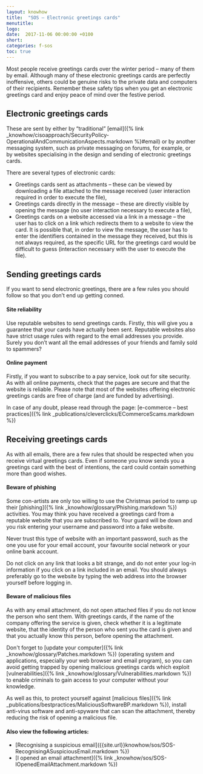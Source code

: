 ```yaml
---
layout: knowhow
title:  "SOS – Electronic greetings cards"
menutitle:
logo:
date:  2017-11-06 00:00:00 +0100
short:
categories: f-sos
toc: true
---
```


Most people receive greetings cards over the winter period – many of them by email. Although many of these electronic greetings cards are perfectly inoffensive, others could be genuine risks to the private data and computers of their recipients. Remember these safety tips when you get an electronic greetings card and enjoy peace of mind over the festive period.

## Electronic greetings cards
These are sent by either by “traditional” [email]({% link _knowhow/cisoapproach/SecurityPolicy-OperationalAndCommunicationAspects.markdown %}#email) or by another messaging system, such as private messaging on forums, for example, or by websites specialising in the design and sending of electronic greetings cards.

There are several types of electronic cards:

* Greetings cards sent as attachments – these can be viewed by downloading a file attached to the message received (user interaction required in order to execute the file),
* Greetings cards directly in the message – these are directly visible by opening the message (no user interaction necessary to execute a file),
* Greetings cards on a website accessed via a link in a message – the user has to click on a link which redirects them to a website to view the card. It is possible that, in order to view the message, the user has to enter the identifiers contained in the message they received, but this is not always required, as the specific URL for the greetings card would be difficult to guess (interaction necessary with the user to execute the file).

## Sending greetings cards
If you want to send electronic greetings, there are a few rules you should follow so that you don’t end up getting conned.

#### Site reliability
Use reputable websites to send greetings cards. Firstly, this will give you a guarantee that your cards have actually been sent. Reputable websites also have strict usage rules with regard to the email addresses you provide. Surely you don’t want all the email addresses of your friends and family sold to spammers?

#### Online payment
Firstly, if you want to subscribe to a pay service, look out for site security. As with all online payments, check that the pages are secure and that the website is reliable. Please note that most of the websites offering electronic greetings cards are free of charge (and are funded by advertising).

In case of any doubt, please read through the page: [e-commerce – best practices]({% link _publications/cleverclicks/ECommerceScams.markdown %})

## Receiving greetings cards
As with all emails, there are a few rules that should be respected when you receive virtual greetings cards. Even if someone you know sends you a greetings card with the best of intentions, the card could contain something more than good wishes.

#### Beware of phishing
Some con-artists are only too willing to use the Christmas period to ramp up their [phishing]({% link _knowhow/glossary/Phishing.markdown %}) activities. You may think you have received a greetings card from a reputable website that you are subscribed to. Your guard will be down and you risk entering your username and password into a fake website.

Never trust this type of website with an important password, such as the one you use for your email account, your favourite social network or your online bank account.

Do not click on any link that looks a bit strange, and do not enter your log-in information if you click on a link included in an email. You should always preferably go to the website by typing the web address into the browser yourself before logging in.

#### Beware of malicious files
As with any email attachment, do not open attached files if you do not know the person who sent them. With greetings cards, if the name of the company offering the service is given, check whether it is a legitimate website, that the identity of the person who sent you the card is given and that you actually know this person, before opening the attachment.

Don't forget to [update your computer]({% link _knowhow/glossary/Patches.markdown %}) (operating system and applications, especially your web browser and email program), so you can avoid getting trapped by opening malicious greetings cards which exploit [vulnerabilities]({% link _knowhow/glossary/Vulnerabilities.markdown %}) to enable criminals to gain access to your computer without your knowledge.

As well as this, to protect yourself against [malicious files]({% link _publications/bestpractices/MaliciousSoftwareBP.markdown %}), install anti-virus software and anti-spyware that can scan the attachment, thereby reducing the risk of opening a malicious file.

#### Also view the following articles:

* [Recognising a suspicious email]({{site.url}}knowhow/sos/SOS-RecognisingASuspiciousEmail.markdown %})
* [I opened an email attachment]({% link _knowhow/sos/SOS-IOpenedEmailAttachment.markdown %})
